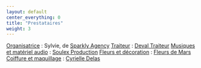 ```yaml
---
layout: default
center_everything: 0
title: "Prestataires"
weight: 3
---
```


<u>Organisatrice</u> : Sylvie, de [Sparkly Agency](https://sparkly-agency.com/)
<u>Traiteur</u> : [Deval Traiteur](https://www.deval-traiteur.com/)
<u>Musiques et matériel audio</u> : [Soulex Production](https://soulexproduction.com/)
<u>Fleurs et décoration</u> : [Fleurs de Mars](https://fleursdemars.fr/)
<u>Coiffure et maquillage</u> : [Cyrielle Delas](https://www.cyrielledelas.com/)
